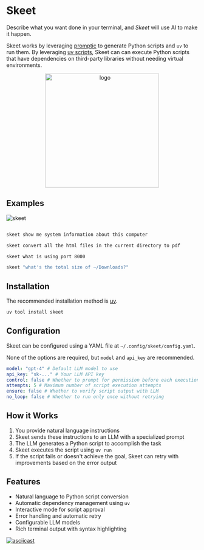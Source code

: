 # Skeet

Describe what you want done in your terminal, and *Skeet* will use AI to make it happen. 

Skeet works by leveraging [promptic](https://github.com/knowsuchagency/promptic) to generate Python scripts and `uv` to run them. By leveraging [uv scripts](https://docs.astral.sh/uv/guides/scripts/), Skeet can can execute Python scripts that have dependencies on third-party libraries without needing virtual environments.

<p align="center">
  <img src="https://github.com/user-attachments/assets/aaeddf6d-e9a0-4629-8a28-ef462029fba3" width="300" alt="logo">
</p>


## Examples

![skeet](https://github.com/user-attachments/assets/aee1e53c-9440-4aac-b89c-75d1df9fd692)

```bash

skeet show me system information about this computer

skeet convert all the html files in the current directory to pdf

skeet what is using port 8000

skeet "what's the total size of ~/Downloads?"
```

## Installation

The recommended installation method is [uv](https://github.com/astral-sh/uv).

```bash
uv tool install skeet
```


## Configuration

Skeet can be configured using a YAML file at `~/.config/skeet/config.yaml`.

None of the options are required, but `model` and `api_key` are recommended.

```yaml
model: "gpt-4" # Default LLM model to use
api_key: "sk-..." # Your LLM API key
control: false # Whether to prompt for permission before each execution
attempts: 5 # Maximum number of script execution attempts
ensure: false # Whether to verify script output with LLM
no_loop: false # Whether to run only once without retrying
```

## How it Works

1. You provide natural language instructions
2. Skeet sends these instructions to an LLM with a specialized prompt
3. The LLM generates a Python script to accomplish the task
4. Skeet executes the script using `uv run`
5. If the script fails or doesn't achieve the goal, Skeet can retry with improvements based on the error output


## Features

- Natural language to Python script conversion
- Automatic dependency management using `uv`
- Interactive mode for script approval
- Error handling and automatic retry
- Configurable LLM models
- Rich terminal output with syntax highlighting

[![asciicast](https://asciinema.org/a/697023.svg)](https://asciinema.org/a/697023)
